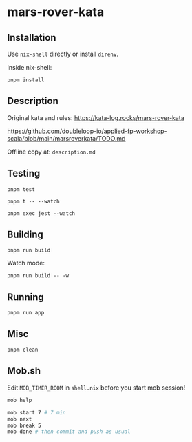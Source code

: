 # mars-rover-kata

## Installation

Use `nix-shell` directly or install `direnv`.

Inside nix-shell:

`pnpm install`

## Description

Original kata and rules: https://kata-log.rocks/mars-rover-kata

https://github.com/doubleloop-io/applied-fp-workshop-scala/blob/main/marsroverkata/TODO.md

Offline copy at: `description.md`

## Testing

`pnpm test`

`pnpm t -- --watch`

`pnpm exec jest --watch`

## Building

`pnpm run build`

Watch mode:

`pnpm run build -- -w`

## Running

`pnpm run app`

## Misc

`pnpm clean`

## Mob.sh

Edit `MOB_TIMER_ROOM` in `shell.nix` before you start mob session!

```sh
mob help

mob start 7 # 7 min
mob next
mob break 5
mob done # then commit and push as usual
```
